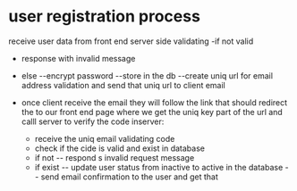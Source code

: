 # user registration process

receive user data from front end
server side validating
-if not valid

- response with invalid message
- else
  --encrypt password
  --store in the db
  --create uniq url for email address validation and send that uniq url to client email

- once client receive the email they will follow the link that should redirect the to our front end page where we get the uniq key part of the url and calll server to verify the code
  inserver:
  - receive the uniq email validating code
  - check if the cide is valid and exist in database
  - if not
    -- respond s invalid request message
  - if exist
    -- update user status from inactive to active in the database
    -- send email confirmation to the user and get that
